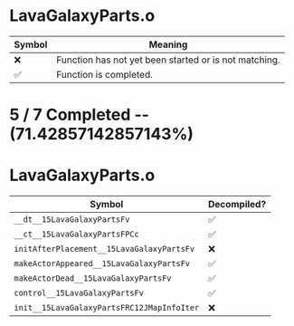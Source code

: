 # LavaGalaxyParts.o
| Symbol | Meaning 
| ------------- | ------------- 
| :x: | Function has not yet been started or is not matching. 
| :white_check_mark: | Function is completed. 


# 5 / 7 Completed -- (71.42857142857143%)
# LavaGalaxyParts.o
| Symbol | Decompiled? |
| ------------- | ------------- |
| `__dt__15LavaGalaxyPartsFv` | :white_check_mark: |
| `__ct__15LavaGalaxyPartsFPCc` | :white_check_mark: |
| `initAfterPlacement__15LavaGalaxyPartsFv` | :x: |
| `makeActorAppeared__15LavaGalaxyPartsFv` | :white_check_mark: |
| `makeActorDead__15LavaGalaxyPartsFv` | :white_check_mark: |
| `control__15LavaGalaxyPartsFv` | :white_check_mark: |
| `init__15LavaGalaxyPartsFRC12JMapInfoIter` | :x: |
